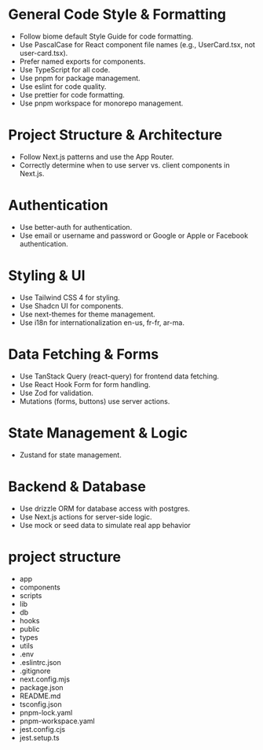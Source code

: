 # General Code Style & Formatting
<!-- - Follow the Airbnb Style Guide for code formatting. -->
- Follow biome default Style Guide for code formatting.
- Use PascalCase for React component file names (e.g., UserCard.tsx, not user-card.tsx).
- Prefer named exports for components.
- Use TypeScript for all code.
- Use pnpm for package management.
- Use eslint for code quality.
- Use prettier for code formatting.
- Use pnpm workspace for monorepo management.

# Project Structure & Architecture
- Follow Next.js patterns and use the App Router.
- Correctly determine when to use server vs. client components in Next.js.

# Authentication
- Use better-auth for authentication.
- Use email or username and password or Google or Apple or Facebook authentication.

# Styling & UI
- Use Tailwind CSS 4 for styling.
- Use Shadcn UI for components.
- Use next-themes for theme management.
- Use i18n for internationalization en-us, fr-fr, ar-ma.

# Data Fetching & Forms
- Use TanStack Query (react-query) for frontend data fetching.
- Use React Hook Form for form handling.
- Use Zod for validation.
- Mutations (forms, buttons) use server actions.


# State Management & Logic
- Zustand for state management.

# Backend & Database
- Use drizzle ORM for database access with postgres.
- Use Next.js actions for server-side logic.
- Use mock or seed data to simulate real app behavior

# project structure
- app
- components
- scripts
- lib
- db
- hooks
- public
- types
- utils
- .env
- .eslintrc.json
- .gitignore
- next.config.mjs
- package.json
- README.md
- tsconfig.json
- pnpm-lock.yaml
- pnpm-workspace.yaml
- jest.config.cjs
- jest.setup.ts


